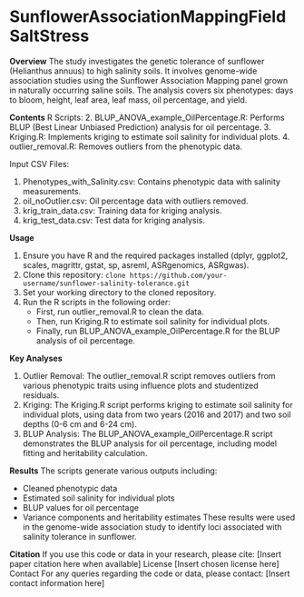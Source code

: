 # SunflowerAssociationMappingFieldSaltStress

**Overview**
The study investigates the genetic tolerance of sunflower (Helianthus annuus) to high salinity soils. It involves genome-wide association studies using the Sunflower Association Mapping panel grown in naturally occurring saline soils. The analysis covers six phenotypes: days to bloom, height, leaf area, leaf mass, oil percentage, and yield.

**Contents**
R Scripts:
  2. BLUP_ANOVA_example_OilPercentage.R: Performs BLUP (Best Linear Unbiased Prediction) analysis for oil percentage.
  3. Kriging.R: Implements kriging to estimate soil salinity for individual plots.
  4. outlier_removal.R: Removes outliers from the phenotypic data.

Input CSV Files:
  1. Phenotypes_with_Salinity.csv: Contains phenotypic data with salinity measurements.
  2. oil_noOutlier.csv: Oil percentage data with outliers removed.
  3. krig_train_data.csv: Training data for kriging analysis.
  4. krig_test_data.csv: Test data for kriging analysis.

**Usage**
  1. Ensure you have R and the required packages installed (dplyr, ggplot2, scales, magrittr, gstat, sp, asreml, ASRgenomics, ASRgwas).
  2. Clone this repository:
       `clone https://github.com/your-username/sunflower-salinity-tolerance.git`
  3. Set your working directory to the cloned repository.
  4. Run the R scripts in the following order:
       - First, run outlier_removal.R to clean the data.
       - Then, run Kriging.R to estimate soil salinity for individual plots.
       - Finally, run BLUP_ANOVA_example_OilPercentage.R for the BLUP analysis of oil percentage.

**Key Analyses**
  1. Outlier Removal: The outlier_removal.R script removes outliers from various phenotypic traits using influence plots and studentized residuals.
  2. Kriging: The Kriging.R script performs kriging to estimate soil salinity for individual plots, using data from two years (2016 and 2017) and two soil depths (0-6 cm and 6-24 cm).
  3. BLUP Analysis: The BLUP_ANOVA_example_OilPercentage.R script demonstrates the BLUP analysis for oil percentage, including model fitting and heritability calculation.

**Results**
The scripts generate various outputs including:
  - Cleaned phenotypic data
  - Estimated soil salinity for individual plots
  - BLUP values for oil percentage
  - Variance components and heritability estimates
These results were used in the genome-wide association study to identify loci associated with salinity tolerance in sunflower.

**Citation**
If you use this code or data in your research, please cite:
[Insert paper citation here when available]
License
[Insert chosen license here]
Contact
For any queries regarding the code or data, please contact:
[Insert contact information here]
